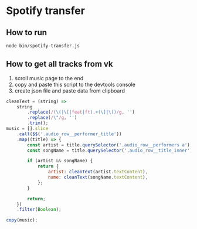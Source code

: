 # Spotify transfer

## How to run

```bash
node bin/spotify-transfer.js
```

## How to get all tracks from vk

1. scroll music page to the end
1. copy and paste this script to the devtools console
1. create json file and paste data from clipboard

```javascript
cleanText = (string) =>
    string
        .replace(/(\(|\[|feat|ft).+(\]|\))/g, '')
        .replace(/\"/g, '')
        .trim();
music = [].slice
    .call($$('.audio_row__performer_title'))
    .map((title) => {
        const artist = title.querySelector('.audio_row__performers a');
        const songName = title.querySelector('.audio_row__title_inner');

        if (artist && songName) {
            return {
                artist: cleanText(artist.textContent),
                name: cleanText(songName.textContent),
            };
        }

        return;
    })
    .filter(Boolean);

copy(music);
```
